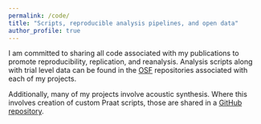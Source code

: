 ```yaml
---
permalink: /code/
title: "Scripts, reproducible analysis pipelines, and open data"
author_profile: true
---
```


I am committed to sharing all code associated with my publications to promote reproducibility, replication, and reanalysis. Analysis scripts along with trial level data can be found in the [OSF](https://osf.io/92hk3/) repositories associated with each of my projects.

Additionally, many of my projects involve acoustic synthesis. Where this involves creation of custom Praat scripts, those are shared in a [GitHub repository](https://github.com/ShawnNCummings/praatScripts).
